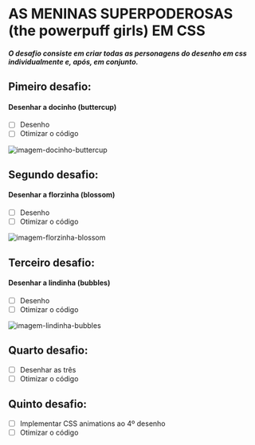 # AS MENINAS SUPERPODEROSAS (the powerpuff girls) EM CSS

##### O desafio consiste em criar todas as personagens do desenho em css individualmente e, após, em conjunto.

## Pimeiro desafio:
#### Desenhar a docinho (buttercup)
- [ ] Desenho
- [ ] Otimizar o código

![imagem-docinho-buttercup](https://i.pinimg.com/originals/b9/29/80/b92980fb5015a32ea8c582f264be8068.png)

## Segundo desafio:
#### Desenhar a florzinha (blossom)
- [ ] Desenho
- [ ] Otimizar o código

![imagem-florzinha-blossom](https://vignette.wikia.nocookie.net/powerpuff/images/2/23/Blossom-pic.png/revision/latest?cb=20130517081824)

## Terceiro desafio:
#### Desenhar a lindinha (bubbles)  
- [ ] Desenho
- [ ] Otimizar o código

![imagem-lindinha-bubbles](https://vignette.wikia.nocookie.net/powerpuff/images/7/7b/Bubbles-pic.png/revision/latest?cb=20160727212257)

## Quarto desafio:
- [ ] Desenhar as três
- [ ] Otimizar o código

## Quinto desafio:
- [ ] Implementar CSS animations ao 4º desenho
- [ ] Otimizar o código